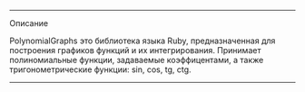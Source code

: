 _________________
Описание

PolynomialGraphs это библиотека языка Ruby, предназначенная для построения графиков функций и их интегрирования.
Принимает полиномиальные функции, задаваемые коэффицентами, а также тригонометрические функции: sin, cos, tg, ctg.

_________________
